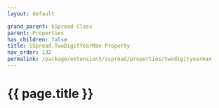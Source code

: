 ```yaml
---
layout: default

grand_parent: SSpread Class
parent: Properties
has_children: false
title: SSpread.TwoDigitYearMax Property
nav_order: 132
permalink: /package/extension5/sspread/properties/twodigityearmax
---
```

# {{ page.title }}